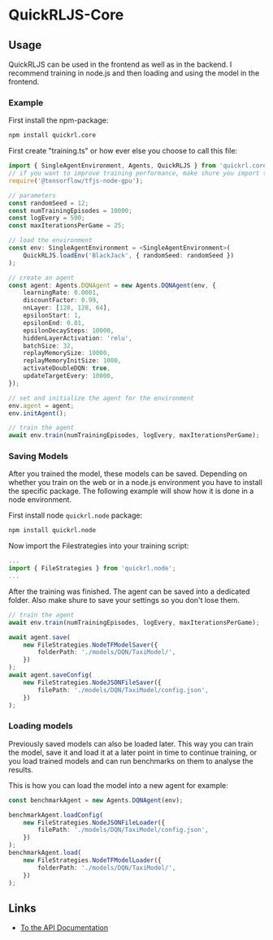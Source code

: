 # QuickRLJS-Core

## Usage

QuickRLJS can be used in the frontend as well as in the backend. I recommend training in node.js and then loading and using the model in the frontend.

### Example

First install the npm-package:

```bash
npm install quickrl.core
```

First create "training.ts" or how ever else you choose to call this file:

```ts
import { SingleAgentEnvironment, Agents, QuickRLJS } from 'quickrl.core';
// if you want to improve training performance, make shure you import this dependency
require('@tensorflow/tfjs-node-gpu');

// parameters
const randomSeed = 12;
const numTrainingEpisodes = 10000;
const logEvery = 500;
const maxIterationsPerGame = 25;

// load the environment
const env: SingleAgentEnvironment = <SingleAgentEnvironment>(
    QuickRLJS.loadEnv('BlackJack', { randomSeed: randomSeed })
);

// create an agent
const agent: Agents.DQNAgent = new Agents.DQNAgent(env, {
    learningRate: 0.0001,
    discountFactor: 0.99,
    nnLayer: [128, 128, 64],
    epsilonStart: 1,
    epsilonEnd: 0.01,
    epsilonDecaySteps: 10000,
    hiddenLayerActivation: 'relu',
    batchSize: 32,
    replayMemorySize: 10000,
    replayMemoryInitSize: 1000,
    activateDoubleDQN: true,
    updateTargetEvery: 10000,
});

// set and initialize the agent for the environment
env.agent = agent;
env.initAgent();

// train the agent
await env.train(numTrainingEpisodes, logEvery, maxIterationsPerGame);
```

### Saving Models

After you trained the model, these models can be saved. Depending on whether you train on the web or in a node.js environment you have to install the specific package. The following example will show how it is done in a node environment.

First install node `quickrl.node` package:

```bash
npm install quickrl.node
```

Now import the Filestrategies into your training script:

```ts
...
import { FileStrategies } from 'quickrl.node';
...
```

After the training was finished. The agent can be saved into a dedicated folder. Also make shure to save your settings so you don't lose them.

```ts
// train the agent
await env.train(numTrainingEpisodes, logEvery, maxIterationsPerGame);

await agent.save(
    new FileStrategies.NodeTFModelSaver({
        folderPath: './models/DQN/TaxiModel/',
    })
);
await agent.saveConfig(
    new FileStrategies.NodeJSONFileSaver({
        filePath: './models/DQN/TaxiModel/config.json',
    })
);
```

### Loading models

Previously saved models can also be loaded later. This way you can train the model, save it and load it at a later point in time to continue training, or you load trained models and can run benchmarks on them to analyse the results.

This is how you can load the model into a new agent for example:

```ts
const benchmarkAgent = new Agents.DQNAgent(env);

benchmarkAgent.loadConfig(
    new FileStrategies.NodeJSONFileLoader({
        filePath: './models/DQN/TaxiModel/config.json',
    })
);
benchmarkAgent.load(
    new FileStrategies.NodeTFModelLoader({
        folderPath: './models/DQN/TaxiModel/',
    })
);
```

## Links

- [To the API Documentation](https://philippoesch.github.io/QuickRLGym.js/docs/)